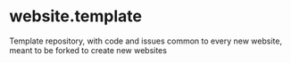 # website.template
Template repository, with code and issues common to every new website, meant to be forked to create new websites
